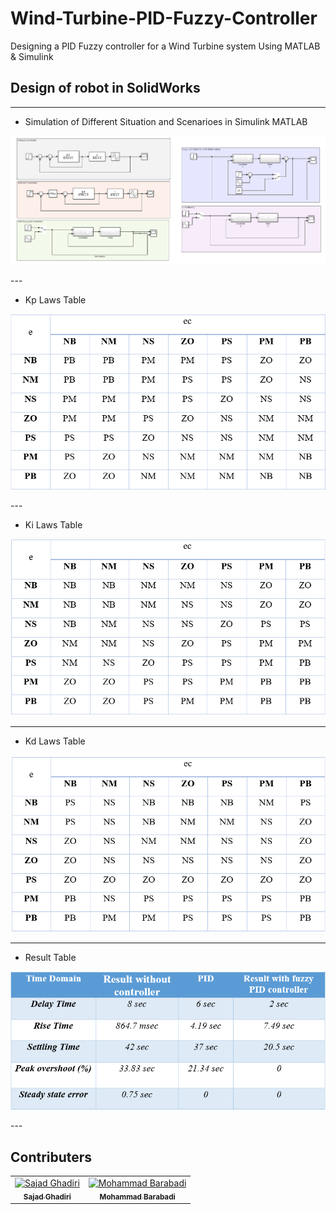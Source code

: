 # Wind-Turbine-PID-Fuzzy-Controller
Designing a PID Fuzzy controller for a Wind Turbine system Using MATLAB &amp; Simulink

## Design of robot in SolidWorks
---

- Simulation of Different Situation and Scenarioes in Simulink MATLAB
<p align="center">
  <img src="./Pictures/Simulation1.png" /> 
</p>
---

- Kp Laws Table
<p align="center">
  <img src="./Pictures/Kp_Laws.png" /> 
</p>
---

- Ki Laws Table
<p align="center">
  <img src="./Pictures/Ki_Laws.png" /> 
</p>

---

- Kd Laws Table
<p align="center">
  <img src="./Pictures/Kd_Laws.png" /> 
</p>

---

- Result Table
<p align="center">
  <img src="./Pictures/ResultTable.png" /> 
</p>
---

## Contributers
<table>
  <tr>
    <td align="center">
      <a href="https://github.com/Sajad-Ghadiri">
        <img src="https://avatars.githubusercontent.com/u/85509531?v=4" width="100px;" alt="Sajad Ghadiri"/><br>
        <sub>
          <b>Sajad Ghadiri</b>
        </sub>
      </a>
    </td>
    <td align="center">
      <a href="https://github.com/MBW0lf">
        <img src="https://avatars.githubusercontent.com/u/86104083?v=4" width="100px;" alt="Mohammad Barabadi"/><br>
        <sub>
          <b>Mohammad Barabadi</b>
        </sub>
      </a>
    </td>
</table>